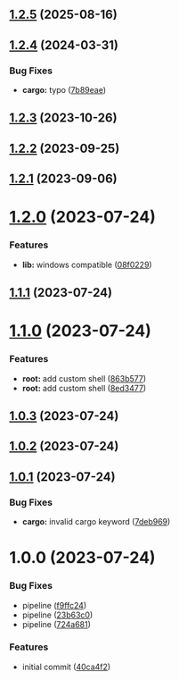 ## [1.2.5](https://github.com/RouHim/super-shell-rs/compare/v1.2.4...v1.2.5) (2025-08-16)

## [1.2.4](https://github.com/RouHim/super-shell-rs/compare/v1.2.3...v1.2.4) (2024-03-31)


### Bug Fixes

* **cargo:** typo ([7b89eae](https://github.com/RouHim/super-shell-rs/commit/7b89eae95c17c518a6f2d06bff5a3a6a0e69ac32))

## [1.2.3](https://github.com/RouHim/super-shell-rs/compare/v1.2.2...v1.2.3) (2023-10-26)

## [1.2.2](https://github.com/RouHim/super-shell-rs/compare/v1.2.1...v1.2.2) (2023-09-25)

## [1.2.1](https://github.com/RouHim/super-shell-rs/compare/v1.2.0...v1.2.1) (2023-09-06)

# [1.2.0](https://github.com/RouHim/super-shell-rs/compare/v1.1.1...v1.2.0) (2023-07-24)


### Features

* **lib:** windows compatible ([08f0229](https://github.com/RouHim/super-shell-rs/commit/08f0229cd0c5fa3508ea62ad8662240309629dff))

## [1.1.1](https://github.com/RouHim/super-shell-rs/compare/v1.1.0...v1.1.1) (2023-07-24)

# [1.1.0](https://github.com/RouHim/super-shell-rs/compare/v1.0.3...v1.1.0) (2023-07-24)


### Features

* **root:** add custom shell ([863b577](https://github.com/RouHim/super-shell-rs/commit/863b577defeec2677219651cb76bfd516adb6634))
* **root:** add custom shell ([8ed3477](https://github.com/RouHim/super-shell-rs/commit/8ed3477a73c350dac205338c4b809672fb3a3581))

## [1.0.3](https://github.com/RouHim/super-shell-rs/compare/v1.0.2...v1.0.3) (2023-07-24)

## [1.0.2](https://github.com/RouHim/super-shell-rs/compare/v1.0.1...v1.0.2) (2023-07-24)

## [1.0.1](https://github.com/RouHim/super-shell-rs/compare/v1.0.0...v1.0.1) (2023-07-24)


### Bug Fixes

* **cargo:** invalid cargo keyword ([7deb969](https://github.com/RouHim/super-shell-rs/commit/7deb969e6c12296acf645dc3a8db4b57b3d23dc1))

# 1.0.0 (2023-07-24)


### Bug Fixes

* pipeline ([f9ffc24](https://github.com/RouHim/super-shell-rs/commit/f9ffc240919c3eba44fc4cf06732f8e0d568d87b))
* pipeline ([23b63c0](https://github.com/RouHim/super-shell-rs/commit/23b63c04146c46c62043abaab81e1e8f703eca98))
* pipeline ([724a681](https://github.com/RouHim/super-shell-rs/commit/724a681e9c7db95c5635cfdad6618287a1c06d31))


### Features

* initial commit ([40ca4f2](https://github.com/RouHim/super-shell-rs/commit/40ca4f2110cfaf5b8e97e7c4d594be28b910c7a6))
